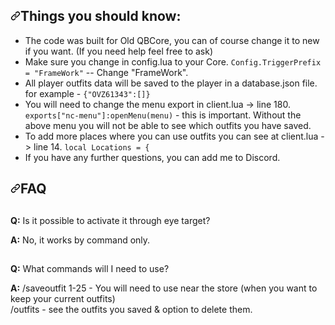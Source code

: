 <div data-target="readme-toc.content" class="Box-body px-5 pb-5">
          <article class="markdown-body entry-content container-lg" itemprop="text"><h1 dir="auto"><a id="user-content-things-you-should-know" class="anchor" aria-hidden="true" href="#things-you-should-know"><svg class="octicon octicon-link" viewBox="0 0 16 16" version="1.1" width="16" height="16" aria-hidden="true"><path fill-rule="evenodd" d="M7.775 3.275a.75.75 0 001.06 1.06l1.25-1.25a2 2 0 112.83 2.83l-2.5 2.5a2 2 0 01-2.83 0 .75.75 0 00-1.06 1.06 3.5 3.5 0 004.95 0l2.5-2.5a3.5 3.5 0 00-4.95-4.95l-1.25 1.25zm-4.69 9.64a2 2 0 010-2.83l2.5-2.5a2 2 0 012.83 0 .75.75 0 001.06-1.06 3.5 3.5 0 00-4.95 0l-2.5 2.5a3.5 3.5 0 004.95 4.95l1.25-1.25a.75.75 0 00-1.06-1.06l-1.25 1.25a2 2 0 01-2.83 0z"></path></svg></a>Things you should know:</h1>
<ul dir="auto">
<li>The code was built for Old QBCore, you can of course change it to new if you want. (If you need help feel free to ask)</li>
<li>Make sure you change in config.lua to your Core. <code>Config.TriggerPrefix = "FrameWork"</code> -- Change "FrameWork".</li>
<li>All player outfits data will be saved to the player in a database.json file. for example - <code>{"OVZ61343":[]}</code></li>
<li>You will need to change the menu export in client.lua -> line 180. <code>exports["nc-menu"]:openMenu(menu)</code> - this is important. Without the above menu you will not be able to see which outfits you have saved.</li>
<li>To add more places where you can use outfits you can see at client.lua -> line 14. <code>local Locations = {</code></li>
<li>If you have any further questions, you can add me to Discord.</li>
</ul>
<h1 dir="auto"><a id="user-content-faq" class="anchor" aria-hidden="true" href="#faq"><svg class="octicon octicon-link" viewBox="0 0 16 16" version="1.1" width="16" height="16" aria-hidden="true"><path fill-rule="evenodd" d="M7.775 3.275a.75.75 0 001.06 1.06l1.25-1.25a2 2 0 112.83 2.83l-2.5 2.5a2 2 0 01-2.83 0 .75.75 0 00-1.06 1.06 3.5 3.5 0 004.95 0l2.5-2.5a3.5 3.5 0 00-4.95-4.95l-1.25 1.25zm-4.69 9.64a2 2 0 010-2.83l2.5-2.5a2 2 0 012.83 0 .75.75 0 001.06-1.06 3.5 3.5 0 00-4.95 0l-2.5 2.5a3.5 3.5 0 004.95 4.95l1.25-1.25a.75.75 0 00-1.06-1.06l-1.25 1.25a2 2 0 01-2.83 0z"></path></svg></a>FAQ</h1>
<h2 dir="auto"></h2>
<p dir="auto"><strong>Q:</strong> Is it possible to activate it through eye target?</p>
<p dir="auto"><strong>A:</strong> No, it works by command only.</p>
<h2 dir="auto"></h2>
<h2 dir="auto"></h2>
<p dir="auto"><strong>Q:</strong> What commands will I need to use?</p>
<p dir="auto"><strong>A:</strong> /saveoutfit 1-25 - You will need to use near the store (when you want to keep your current outfits) <br> /outfits - see the outfits you saved & option to delete them.</p>
<h2 dir="auto"></h2>
